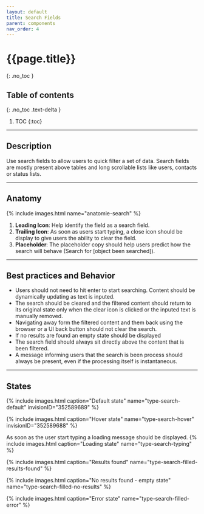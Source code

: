 ```yaml
---
layout: default
title: Search Fields
parent: components
nav_order: 4
---
```


# {{page.title}}
{: .no_toc }

## Table of contents
{: .no_toc .text-delta }

1. TOC
{:toc}

---

## Description

Use search fields to allow users to quick filter a set of data. Search fields are mostly present above tables and long scrollable lists like users, contacts or status lists.

---

## Anatomy

{% include images.html name="anatomie-search" %}

1.  **Leading Icon**: Help identify the field as a search field.
2.  **Trailing Icon**: As soon as users start typing, a close icon should be display to give users the ability to clear the field.
3.  **Placeholder**: The placeholder copy should help users predict how the search will behave (Search for [object been searched]).

---

## Best practices and Behavior

- Users should not need to hit enter to start searching. Content should be dynamically updating as text is inputed.
- The search should be cleared and the filtered content should return to its original state only when the clear icon is clicked or the inputed text is manually removed.
- Navigating away form the filtered content and them back using the browser or a UI back button should not clear the search.
- If no results are found an empty state should be displayed
- The search field should always sit directly above the content that is been filtered.
- A message informing users that the search is been process should always be present, even if the processing itself is instantaneous.

---

## States

{% include images.html caption="Default state" name="type-search-default" invisionID="352589689" %}


{% include images.html caption="Hover state" name="type-search-hover" invisionID="352589688" %}


As soon as the user start typing a loading message should be displayed.
{% include images.html caption="Loading state" name="type-search-typing" %}


{% include images.html caption="Results found" name="type-search-filled-results-found" %}


{% include images.html caption="No results found - empty state" name="type-search-filled-no-results" %}


{% include images.html caption="Error state" name="type-search-filled-error" %}
